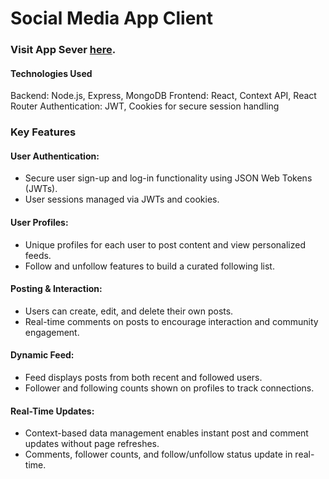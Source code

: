 # Social Media App Client

### Visit App Sever [here](https://github.com/TommyMart/socialMedia-server).

#### Technologies Used

Backend: Node.js, Express, MongoDB
Frontend: React, Context API, React Router
Authentication: JWT, Cookies for secure session handling

### Key Features

#### User Authentication:

- Secure user sign-up and log-in functionality using JSON Web Tokens (JWTs).
- User sessions managed via JWTs and cookies.

#### User Profiles:

- Unique profiles for each user to post content and view personalized feeds.
- Follow and unfollow features to build a curated following list.

#### Posting & Interaction:

- Users can create, edit, and delete their own posts.
- Real-time comments on posts to encourage interaction and community engagement.

#### Dynamic Feed:

- Feed displays posts from both recent and followed users.
- Follower and following counts shown on profiles to track connections.

#### Real-Time Updates:

- Context-based data management enables instant post and comment updates without page refreshes.
- Comments, follower counts, and follow/unfollow status update in real-time.
